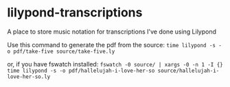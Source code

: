 # lilypond-transcriptions
A place to store music notation for transcriptions I've done using Lilypond

Use this command to generate the pdf from the source:
`time lilypond -s -o pdf/take-five source/take-five.ly`

or, if you have fswatch installed: `fswatch -0 source/ | xargs -0 -n 1 -I {} time lilypond -s -o pdf/hallelujah-i-love-her-so source/hallelujah-i-love-her-so.ly`
